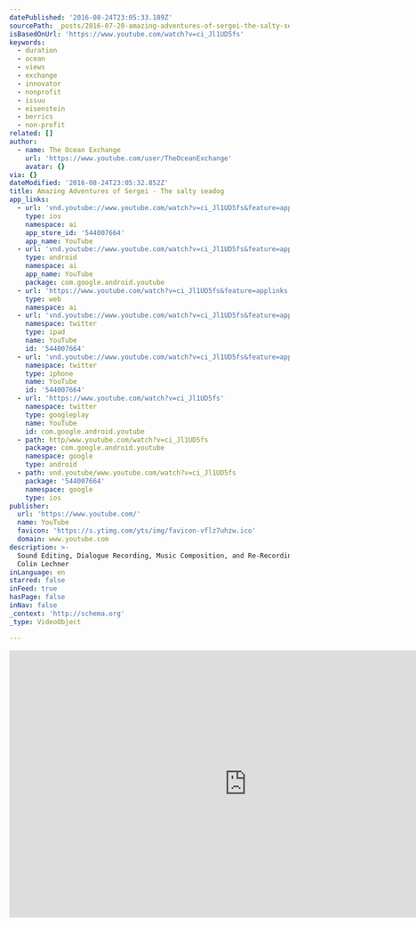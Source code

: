```yaml
---
datePublished: '2016-08-24T23:05:33.189Z'
sourcePath: _posts/2016-07-20-amazing-adventures-of-sergei-the-salty-seadog.md
isBasedOnUrl: 'https://www.youtube.com/watch?v=ci_Jl1UD5fs'
keywords:
  - duration
  - ocean
  - views
  - exchange
  - innovator
  - nonprofit
  - issuu
  - eisenstein
  - berrics
  - non-profit
related: []
author:
  - name: The Ocean Exchange
    url: 'https://www.youtube.com/user/TheOceanExchange'
    avatar: {}
via: {}
dateModified: '2016-08-24T23:05:32.852Z'
title: Amazing Adventures of Sergei - The salty seadog
app_links:
  - url: 'vnd.youtube://www.youtube.com/watch?v=ci_Jl1UD5fs&feature=applinks'
    type: ios
    namespace: ai
    app_store_id: '544007664'
    app_name: YouTube
  - url: 'vnd.youtube://www.youtube.com/watch?v=ci_Jl1UD5fs&feature=applinks'
    type: android
    namespace: ai
    app_name: YouTube
    package: com.google.android.youtube
  - url: 'https://www.youtube.com/watch?v=ci_Jl1UD5fs&feature=applinks'
    type: web
    namespace: ai
  - url: 'vnd.youtube://www.youtube.com/watch?v=ci_Jl1UD5fs&feature=applinks'
    namespace: twitter
    type: ipad
    name: YouTube
    id: '544007664'
  - url: 'vnd.youtube://www.youtube.com/watch?v=ci_Jl1UD5fs&feature=applinks'
    namespace: twitter
    type: iphone
    name: YouTube
    id: '544007664'
  - url: 'https://www.youtube.com/watch?v=ci_Jl1UD5fs'
    namespace: twitter
    type: googleplay
    name: YouTube
    id: com.google.android.youtube
  - path: http/www.youtube.com/watch?v=ci_Jl1UD5fs
    package: com.google.android.youtube
    namespace: google
    type: android
  - path: vnd.youtube/www.youtube.com/watch?v=ci_Jl1UD5fs
    package: '544007664'
    namespace: google
    type: ios
publisher:
  url: 'https://www.youtube.com/'
  name: YouTube
  favicon: 'https://s.ytimg.com/yts/img/favicon-vflz7uhzw.ico'
  domain: www.youtube.com
description: >-
  Sound Editing, Dialogue Recording, Music Composition, and Re-Recording Mixer -
  Colin Lechner
inLanguage: en
starred: false
inFeed: true
hasPage: false
inNav: false
_context: 'http://schema.org'
_type: VideoObject

---
```

<iframe src="https://cdn.embedly.com/widgets/media.html?src=https%3A%2F%2Fwww.youtube.com%2Fembed%2Fci_Jl1UD5fs%3Ffeature%3Doembed&amp;url=http%3A%2F%2Fwww.youtube.com%2Fwatch%3Fv%3Dci_Jl1UD5fs&amp;image=https%3A%2F%2Fi.ytimg.com%2Fvi%2Fci_Jl1UD5fs%2Fhqdefault.jpg&amp;key=b7d04c9b404c499eba89ee7072e1c4f7&amp;type=text%2Fhtml&amp;schema=youtube" width="854" height="480" scrolling="no" frameborder="0" allowfullscreen="" style=""></iframe>